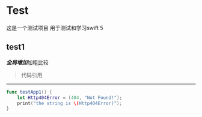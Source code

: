 # Test
这是一个测试项目
用于测试和学习swift 5
## test1 
***全局增加***加粗比较

>代码引用

***
```swift
func testApp1() {
    let Http404Error = (404, "Not Found!");
    print("the string is \(Http404Error)");
}
```